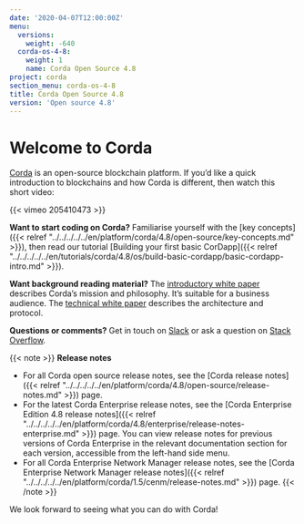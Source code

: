 ```yaml
---
date: '2020-04-07T12:00:00Z'
menu:
  versions:
    weight: -640
  corda-os-4-8:
    weight: 1
    name: Corda Open Source 4.8
project: corda
section_menu: corda-os-4-8
title: Corda Open Source 4.8
version: 'Open source 4.8'
---
```


# Welcome to Corda

[Corda](https://www.corda.net/) is an open-source blockchain platform. If you’d like a quick introduction to blockchains and how Corda is different, then watch this short video:

{{< vimeo 205410473 >}}

**Want to start coding on Corda?** Familiarise yourself with the [key concepts]({{< relref "../../../../../en/platform/corda/4.8/open-source/key-concepts.md" >}}), then read
our tutorial [Building your first basic CorDapp]({{< relref "../../../../../en/tutorials/corda/4.8/os/build-basic-cordapp/basic-cordapp-intro.md" >}}).

**Want background reading material?** The [introductory white paper](https://www.r3.com/white-papers/the-corda-platform-an-introduction-whitepaper/) describes Corda’s mission and philosophy. It’s suitable for a business
audience. The [technical white paper](https://www.r3.com/white-papers/corda-technical-whitepaper/) describes the architecture and protocol.

**Questions or comments?** Get in touch on [Slack](http://cordaledger.slack.com) or ask a question on
[Stack Overflow](https://stackoverflow.com/questions/tagged/corda).

{{< note >}}
**Release notes**

* For all Corda open source release notes, see the [Corda release notes]({{< relref "../../../../../en/platform/corda/4.8/open-source/release-notes.md" >}}) page.
* For the latest Corda Enterprise release notes, see the [Corda Enterprise Edition 4.8 release notes]({{< relref "../../../../../en/platform/corda/4.8/enterprise/release-notes-enterprise.md" >}}) page. You can view release notes for previous versions of Corda Enterprise in the relevant documentation section for each version, accessible from the left-hand side menu.
* For all Corda Enterprise Network Manager release notes, see the [Corda Enterprise Network Manager release notes]({{< relref "../../../../../en/platform/corda/1.5/cenm/release-notes.md" >}}) page.
{{< /note >}}

We look forward to seeing what you can do with Corda!
